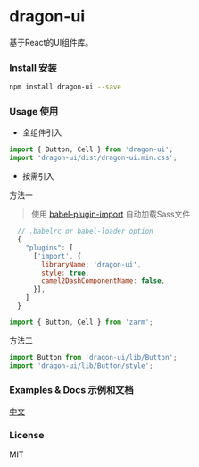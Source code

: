 # dragon-ui
  基于React的UI组件库。

### Install 安装
```bash
npm install dragon-ui --save
```

### Usage 使用

* 全组件引入

```js
import { Button, Cell } from 'dragon-ui';
import 'dragon-ui/dist/dragon-ui.min.css';
```

* 按需引入

方法一
> 使用 [babel-plugin-import](https://github.com/ant-design/babel-plugin-import) 自动加载Sass文件

```js
  // .babelrc or babel-loader option
  {
    "plugins": [
      ['import', {
        libraryName: 'dragon-ui',
        style: true,
        camel2DashComponentName: false,
      }],
    ]
  }
```
```js
import { Button, Cell } from 'zarm';
```

方法二

```js
import Button from 'dragon-ui/lib/Button';
import 'dragon-ui/lib/Button/style';
```

### Examples & Docs 示例和文档
[中文](https://jeromelin.github.io/dragon-ui)

### License
MIT
